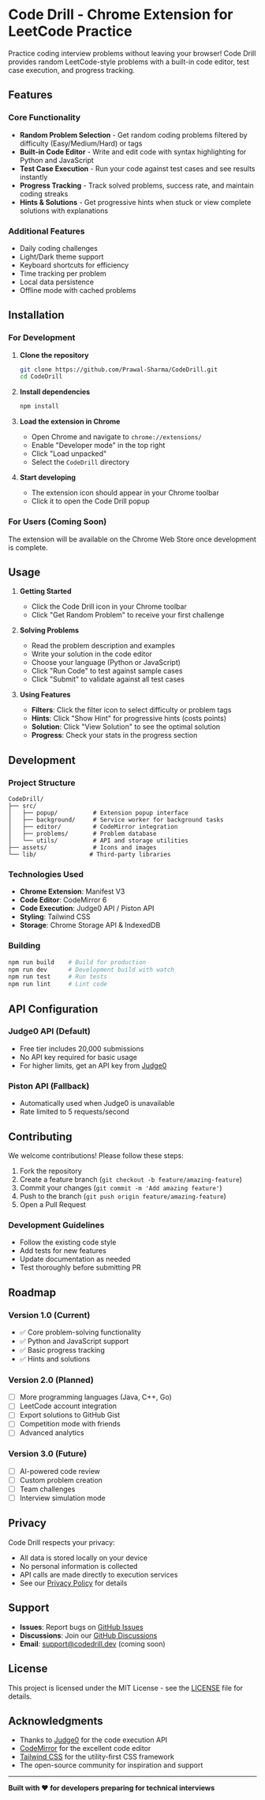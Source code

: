 # Code Drill - Chrome Extension for LeetCode Practice

Practice coding interview problems without leaving your browser! Code Drill provides random LeetCode-style problems with a built-in code editor, test case execution, and progress tracking.

## Features

### Core Functionality
- **Random Problem Selection** - Get random coding problems filtered by difficulty (Easy/Medium/Hard) or tags
- **Built-in Code Editor** - Write and edit code with syntax highlighting for Python and JavaScript
- **Test Case Execution** - Run your code against test cases and see results instantly
- **Progress Tracking** - Track solved problems, success rate, and maintain coding streaks
- **Hints & Solutions** - Get progressive hints when stuck or view complete solutions with explanations

### Additional Features
- Daily coding challenges
- Light/Dark theme support
- Keyboard shortcuts for efficiency
- Time tracking per problem
- Local data persistence
- Offline mode with cached problems

## Installation

### For Development

1. **Clone the repository**
   ```bash
   git clone https://github.com/Prawal-Sharma/CodeDrill.git
   cd CodeDrill
   ```

2. **Install dependencies**
   ```bash
   npm install
   ```

3. **Load the extension in Chrome**
   - Open Chrome and navigate to `chrome://extensions/`
   - Enable "Developer mode" in the top right
   - Click "Load unpacked"
   - Select the `CodeDrill` directory

4. **Start developing**
   - The extension icon should appear in your Chrome toolbar
   - Click it to open the Code Drill popup

### For Users (Coming Soon)
The extension will be available on the Chrome Web Store once development is complete.

## Usage

1. **Getting Started**
   - Click the Code Drill icon in your Chrome toolbar
   - Click "Get Random Problem" to receive your first challenge

2. **Solving Problems**
   - Read the problem description and examples
   - Write your solution in the code editor
   - Choose your language (Python or JavaScript)
   - Click "Run Code" to test against sample cases
   - Click "Submit" to validate against all test cases

3. **Using Features**
   - **Filters**: Click the filter icon to select difficulty or problem tags
   - **Hints**: Click "Show Hint" for progressive hints (costs points)
   - **Solution**: Click "View Solution" to see the optimal solution
   - **Progress**: Check your stats in the progress section

## Development

### Project Structure
```
CodeDrill/
├── src/
│   ├── popup/          # Extension popup interface
│   ├── background/     # Service worker for background tasks
│   ├── editor/         # CodeMirror integration
│   ├── problems/       # Problem database
│   └── utils/          # API and storage utilities
├── assets/             # Icons and images
└── lib/               # Third-party libraries
```

### Technologies Used
- **Chrome Extension**: Manifest V3
- **Code Editor**: CodeMirror 6
- **Code Execution**: Judge0 API / Piston API
- **Styling**: Tailwind CSS
- **Storage**: Chrome Storage API & IndexedDB

### Building
```bash
npm run build    # Build for production
npm run dev      # Development build with watch
npm run test     # Run tests
npm run lint     # Lint code
```

## API Configuration

### Judge0 API (Default)
- Free tier includes 20,000 submissions
- No API key required for basic usage
- For higher limits, get an API key from [Judge0](https://judge0.com)

### Piston API (Fallback)
- Automatically used when Judge0 is unavailable
- Rate limited to 5 requests/second

## Contributing

We welcome contributions! Please follow these steps:

1. Fork the repository
2. Create a feature branch (`git checkout -b feature/amazing-feature`)
3. Commit your changes (`git commit -m 'Add amazing feature'`)
4. Push to the branch (`git push origin feature/amazing-feature`)
5. Open a Pull Request

### Development Guidelines
- Follow the existing code style
- Add tests for new features
- Update documentation as needed
- Test thoroughly before submitting PR

## Roadmap

### Version 1.0 (Current)
- ✅ Core problem-solving functionality
- ✅ Python and JavaScript support
- ✅ Basic progress tracking
- ✅ Hints and solutions

### Version 2.0 (Planned)
- [ ] More programming languages (Java, C++, Go)
- [ ] LeetCode account integration
- [ ] Export solutions to GitHub Gist
- [ ] Competition mode with friends
- [ ] Advanced analytics

### Version 3.0 (Future)
- [ ] AI-powered code review
- [ ] Custom problem creation
- [ ] Team challenges
- [ ] Interview simulation mode

## Privacy

Code Drill respects your privacy:
- All data is stored locally on your device
- No personal information is collected
- API calls are made directly to execution services
- See our [Privacy Policy](PRIVACY.md) for details

## Support

- **Issues**: Report bugs on [GitHub Issues](https://github.com/Prawal-Sharma/CodeDrill/issues)
- **Discussions**: Join our [GitHub Discussions](https://github.com/Prawal-Sharma/CodeDrill/discussions)
- **Email**: support@codedrill.dev (coming soon)

## License

This project is licensed under the MIT License - see the [LICENSE](LICENSE) file for details.

## Acknowledgments

- Thanks to [Judge0](https://judge0.com) for the code execution API
- [CodeMirror](https://codemirror.net) for the excellent code editor
- [Tailwind CSS](https://tailwindcss.com) for the utility-first CSS framework
- The open-source community for inspiration and support

---

**Built with ❤️ for developers preparing for technical interviews**
